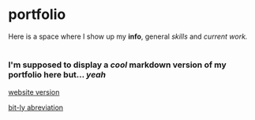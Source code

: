 # portfolio
Here is a space where I show up my **info**, general *skills* and *current work.*

# 

### I'm supposed to display a *cool* markdown version of my portfolio here but... *yeah*

[website version](https://emiliolem.github.io/portfolio/)

[bit-ly abreviation](https://bit.ly/emiliolportfolio)
